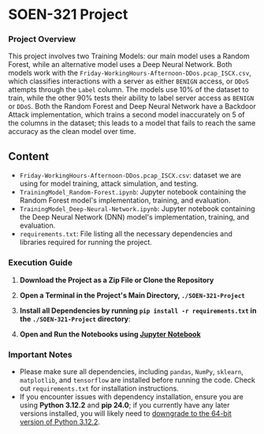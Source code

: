 # SOEN-321 Project

### Project Overview
This project involves two Training Models: our main model uses a Random Forest, while an alternative model uses a Deep Neural Network.
Both models work with the `Friday-WorkingHours-Afternoon-DDos.pcap_ISCX.csv`, which classifies interactions with a server as either `BENIGN` access, or `DDoS` attempts through the `Label` column.
The models use 10% of the dataset to train, while the other 90% tests their ability to label server access as `BENIGN` or `DDoS`.
Both the Random Forest and Deep Neural Network have a Backdoor Attack implementation, which trains a second model inaccurately on 5 of the columns in the dataset; this leads to a model that fails to reach the same accuracy as the clean model over time.

## Content
- `Friday-WorkingHours-Afternoon-DDos.pcap_ISCX.csv`: dataset we are using for model training, attack simulation, and testing.
- `TrainingModel_Random-Forest.ipynb`: Jupyter notebook containing the Random Forest model's implementation, training, and evaluation.
- `TrainingModel_Deep-Neural-Network.ipynb`: Jupyter notebook containing the Deep Neural Network (DNN) model's implementation, training, and evaluation.
- `requirements.txt`: File listing all the necessary dependencies and libraries required for running the project.

### Execution Guide 
1. **Download the Project as a Zip File or Clone the Repository**
   
2. **Open a Terminal in the Project's Main Directory, `./SOEN-321-Project`**

3. **Install all Dependencies by running `pip install -r requirements.txt` in the `./SOEN-321-Project` directory**:

4. **Open and Run the Notebooks using [Jupyter Notebook](https://jupyter.org/install)**

### Important Notes

- Please make sure all dependencies, including `pandas`, `NumPy`, `sklearn`, `matplotlib`, and `tensorflow` are installed before running the code. Check out `requirements.txt` for installation instructions.
- If you encounter issues with dependency installation, ensure you are using **Python 3.12.2** and **pip 24.0**; if you currently have any later versions installed, you will likely need to [downgrade to the 64-bit version of Python 3.12.2](https://www.python.org/downloads/release/python-3122/).
